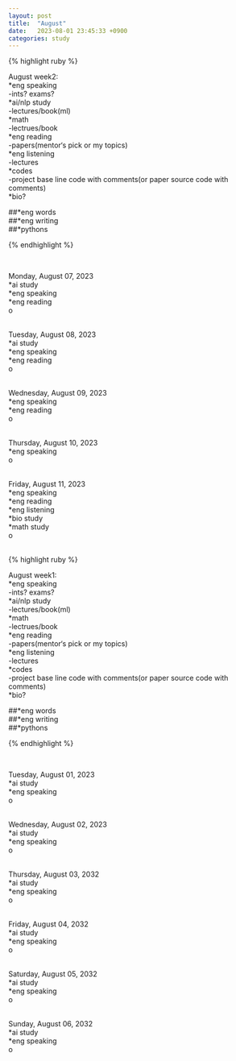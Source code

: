```yaml
---
layout: post
title:  "August"
date:   2023-08-01 23:45:33 +0900
categories: study
---
```







{% highlight ruby %}


August week2:   
*eng speaking   
	-ints? exams?       
*ai/nlp study  
	-lectures/book(ml)     
*math  
	-lectrues/book  
*eng reading  
	-papers(mentor‘s pick or my topics)   
*eng listening  
	-lectures      
*codes  
	-project base line code with comments(or paper source code with comments)  
*bio?  

##*eng words  
##*eng writing  
##*pythons



{% endhighlight %}  




<br/>


Monday, August 07, 2023   
*ai study        
*eng speaking  
*eng reading  
o  
<br/>

Tuesday, August 08, 2023   
*ai study        
*eng speaking  
*eng reading  
o  
<br/>

Wednesday, August 09, 2023   
*eng speaking  
*eng reading  
o  
<br/>

Thursday, August 10, 2023   
*eng speaking  
o  
<br/>

Friday, August 11, 2023   
*eng speaking  
*eng reading  
*eng listening  
*bio study  
*math study  
o  
<br/>




{% highlight ruby %}


August week1:   
*eng speaking   
	-ints? exams?       
*ai/nlp study  
	-lectures/book(ml)     
*math  
	-lectrues/book  
*eng reading  
	-papers(mentor‘s pick or my topics)   
*eng listening  
	-lectures      
*codes  
	-project base line code with comments(or paper source code with comments)  
*bio?  

##*eng words  
##*eng writing  
##*pythons



{% endhighlight %}  




<br/>


Tuesday, August 01, 2023   
*ai study        
*eng speaking  
o  
<br/>

Wednesday, August 02, 2023   
*ai study        
*eng speaking  
o  
<br/>

Thursday, August 03, 2032  
*ai study  
*eng speaking  
o  
<br/>  

Friday, August 04, 2032  
*ai study  
*eng speaking  
o  
<br/>  

Saturday, August 05, 2032  
*ai study  
*eng speaking  
o  
<br/>  

Sunday, August 06, 2032  
*ai study  
*eng speaking  
o  
<br/>  





 
